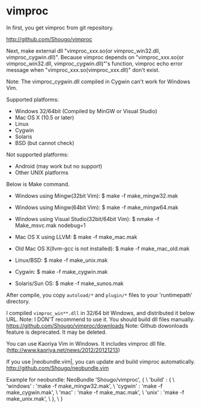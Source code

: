 # vimproc

In first, you get vimproc from git repository.

http://github.com/Shougo/vimproc

Next, make external dll "vimproc\_xxx.so(or vimproc\_win32.dll,
vimproc\_cygwin.dll)". Because vimproc depends on "vimproc\_xxx.so(or
vimproc\_win32.dll, vimproc\_cygwin.dll)"'s function, vimproc echo error message
when "vimproc\_xxx.so(vimproc\_xxx.dll)" don't exist.

Note: The vimproc\_cygwin.dll compiled in Cygwin can't work for Windows Vim.

Supported platforms:
* Windows 32/64bit (Compiled by MinGW or Visual Studio)
* Mac OS X (10.5 or later)
* Linux
* Cygwin
* Solaris
* BSD (but cannot check)

Not supported platforms:
* Android (may work but no support)
* Other UNIX platforms

Below is Make command.
* Windows using Mingw(32bit Vim):
	$ make -f make_mingw32.mak

* Windows using Mingw(64bit Vim):
	$ make -f make_mingw64.mak

* Windows using Visual Studio(32bit/64bit Vim):
	$ nmake -f Make_msvc.mak nodebug=1

* Mac OS X using LLVM:
	$ make -f make_mac.mak

* Old Mac OS X(llvm-gcc is not installed):
	$ make -f make_mac_old.mak

* Linux/BSD:
	$ make -f make_unix.mak

* Cygwin:
	$ make -f make_cygwin.mak

* Solaris/Sun  OS:
	$ make -f make_sunos.mak

After compile, you copy `autoload/*` and `plugin/*` files to your
'runtimepath' directory.

I compiled `vimproc_win**.dll` in 32/64 bit Windows, and distributed it below
URL.
Note: I DON'T recommend to use it. You should build dll files manually.
https://github.com/Shougo/vimproc/downloads
Note: Github dowonloads feature is deprecated. It may be deleted.

You can use Kaoriya Vim in Windows. It includes vimproc dll file.
(http://www.kaoriya.net/news/2012/20121213)

If you use |neobundle.vim|, you can update and build vimproc automatically.
http://github.com/Shougo/neobundle.vim

Example for neobundle:
	NeoBundle 'Shougo/vimproc', {
	      \ 'build' : {
	      \     'windows' : 'make -f make_mingw32.mak',
	      \     'cygwin' : 'make -f make_cygwin.mak',
	      \     'mac' : 'make -f make_mac.mak',
	      \     'unix' : 'make -f make_unix.mak',
	      \    },
	      \ }

